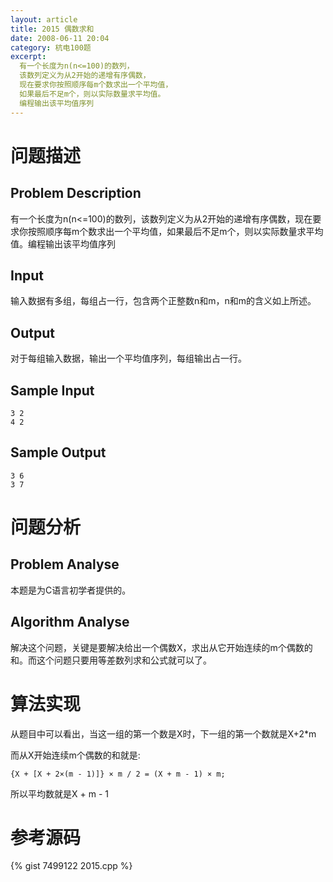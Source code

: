 ```yaml
---
layout: article
title: 2015 偶数求和
date: 2008-06-11 20:04
category: 杭电100题
excerpt:
  有一个长度为n(n<=100)的数列，
  该数列定义为从2开始的递增有序偶数，
  现在要求你按照顺序每m个数求出一个平均值，
  如果最后不足m个，则以实际数量求平均值。
  编程输出该平均值序列
---
```

# 问题描述

## Problem Description

有一个长度为n(n<=100)的数列，该数列定义为从2开始的递增有序偶数，现在要求你按照顺序每m个数求出一个平均值，如果最后不足m个，则以实际数量求平均值。编程输出该平均值序列

## Input

输入数据有多组，每组占一行，包含两个正整数n和m，n和m的含义如上所述。

## Output

对于每组输入数据，输出一个平均值序列，每组输出占一行。

## Sample Input

    3 2
    4 2

## Sample Output

    3 6
    3 7

# 问题分析

## Problem Analyse

本题是为C语言初学者提供的。

## Algorithm Analyse

解决这个问题，关键是要解决给出一个偶数X，求出从它开始连续的m个偶数的和。而这个问题只要用等差数列求和公式就可以了。

# 算法实现

从题目中可以看出，当这一组的第一个数是X时，下一组的第一个数就是X+2*m

而从X开始连续m个偶数的和就是:

    {X + [X + 2×(m - 1)]} × m / 2 = (X + m - 1) × m;

所以平均数就是X + m - 1

# 参考源码

{% gist 7499122 2015.cpp %}
